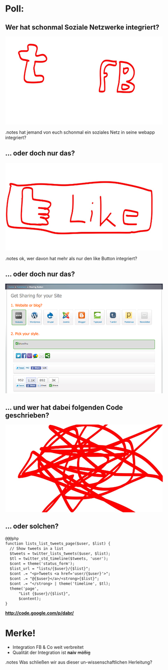 <!SLIDE>

# Poll: 
## Wer hat schonmal Soziale Netzwerke integriert?

![](sn-logos.jpg)

.notes hat jemand von euch schonmal ein soziales Netz in seine webapp integriert?


<!SLIDE>

## ... oder doch nur das?

![](like-button.jpg)

.notes ok, wer davon hat mehr als nur den like Button integriert?


<!SLIDE>

## ... oder doch nur das?

![](sharethis-screenshot.png)


<!SLIDE>

## ... und wer hat dabei folgenden Code geschrieben?

![](spaghetti-code.jpg)


<!SLIDE code code-small>

## ... oder solchen?

    @@@php
    function lists_list_tweets_page($user, $list) {
      // Show tweets in a list
      $tweets = twitter_lists_tweets($user, $list);
      $tl = twitter_std_timeline($tweets, 'user');
      $cont = theme('status_form');
      $list_url = "lists/{$user}/{$list}";
      $cont .= "<p>Tweets <a href='user/{$user}'>";
      $cont .= "@{$user}</a>/<strong>{$list}";
      $cont .= "</strong> | theme('timeline', $tl);
      theme('page', 
          "List {$user}/{$list}", 
          $content);
    }
    
__http://code.google.com/p/dabr/__


<!SLIDE bullets incremental>

# Merke!

* Integration FB & Co weit verbreitet
* Qualität der Integration ist __naiv__ <strike>mäßig</strike>

.notes Was schließen wir aus dieser un-wissenschaftlichen Herleitung?

